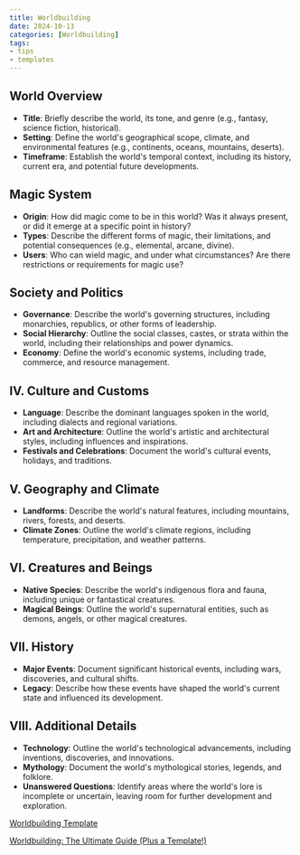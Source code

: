 ```yaml
---
title: Worldbuilding
date: 2024-10-13
categories: [Worldbuilding]
tags:
- tips
- templates
---
```


## World Overview  

* **Title**: Briefly describe the world, its tone, and genre (e.g., fantasy, science fiction, historical).
* **Setting**: Define the world's geographical scope, climate, and environmental features (e.g., continents, oceans, mountains, deserts).
* **Timeframe**: Establish the world's temporal context, including its history, current era, and potential future developments.

## Magic System

* **Origin**: How did magic come to be in this world? Was it always present, or did it emerge at a specific point in history?
* **Types**: Describe the different forms of magic, their limitations, and potential consequences (e.g., elemental, arcane, divine).
* **Users**: Who can wield magic, and under what circumstances? Are there restrictions or requirements for magic use?

## Society and Politics

* **Governance**: Describe the world's governing structures, including monarchies, republics, or other forms of leadership.
* **Social Hierarchy**: Outline the social classes, castes, or strata within the world, including their relationships and power dynamics.
* **Economy**: Define the world's economic systems, including trade, commerce, and resource management.

## IV. Culture and Customs

* **Language**: Describe the dominant languages spoken in the world, including dialects and regional variations.
* **Art and Architecture**: Outline the world's artistic and architectural styles, including influences and inspirations.
* **Festivals and Celebrations**: Document the world's cultural events, holidays, and traditions.

## V. Geography and Climate

* **Landforms**: Describe the world's natural features, including mountains, rivers, forests, and deserts.
* **Climate Zones**: Outline the world's climate regions, including temperature, precipitation, and weather patterns.

## VI. Creatures and Beings

* **Native Species**: Describe the world's indigenous flora and fauna, including unique or fantastical creatures.
* **Magical Beings**: Outline the world's supernatural entities, such as demons, angels, or other magical creatures.

## VII. History

* **Major Events**: Document significant historical events, including wars, discoveries, and cultural shifts.  
* **Legacy**: Describe how these events have shaped the world's current state and influenced its development.

## VIII. Additional Details

* **Technology**: Outline the world's technological advancements, including inventions, discoveries, and innovations.
* **Mythology**: Document the world's mythological stories, legends, and folklore.
* **Unanswered Questions**: Identify areas where the world's lore is incomplete or uncertain, leaving room for further development and exploration.

[Worldbuilding Template](https://kindlepreneur.com/worldbuilding-template/)

[Worldbuilding: The Ultimate Guide (Plus a Template!)](https://www.scribophile.com/academy/what-is-worldbuilding)
